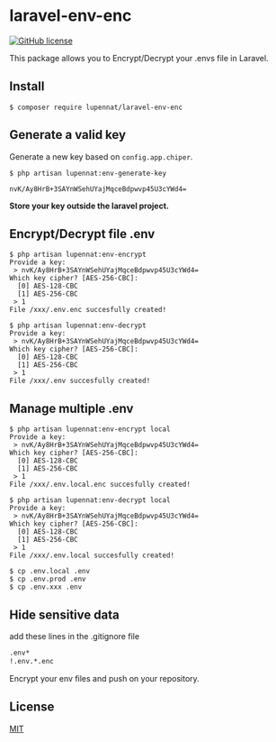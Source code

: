 # laravel-env-enc

[![GitHub license](https://img.shields.io/badge/License-MIT-green.svg)](https://github.com/mrgswift/laravel-encryptenv/blob/master/LICENSE)

This package allows you to Encrypt/Decrypt your .envs file in Laravel.

## Install

```console
$ composer require lupennat/laravel-env-enc
```

## Generate a valid key

Generate a new key based on `config.app.chiper`.

```console
$ php artisan lupennat:env-generate-key

nvK/Ay8HrB+3SAYnWSehUYajMqceBdpwvp45U3cYWd4=

```

**Store your key outside the laravel project.**

## Encrypt/Decrypt file .env

```console
$ php artisan lupennat:env-encrypt
Provide a key:
 > nvK/Ay8HrB+3SAYnWSehUYajMqceBdpwvp45U3cYWd4=
Which key cipher? [AES-256-CBC]:
  [0] AES-128-CBC
  [1] AES-256-CBC
 > 1
File /xxx/.env.enc succesfully created!
```

```console
$ php artisan lupennat:env-decrypt
Provide a key:
 > nvK/Ay8HrB+3SAYnWSehUYajMqceBdpwvp45U3cYWd4=
Which key cipher? [AES-256-CBC]:
  [0] AES-128-CBC
  [1] AES-256-CBC
 > 1
File /xxx/.env succesfully created!
```

## Manage multiple .env

```console
$ php artisan lupennat:env-encrypt local
Provide a key:
 > nvK/Ay8HrB+3SAYnWSehUYajMqceBdpwvp45U3cYWd4=
Which key cipher? [AES-256-CBC]:
  [0] AES-128-CBC
  [1] AES-256-CBC
 > 1
File /xxx/.env.local.enc succesfully created!
```

```console
$ php artisan lupennat:env-decrypt local
Provide a key:
 > nvK/Ay8HrB+3SAYnWSehUYajMqceBdpwvp45U3cYWd4=
Which key cipher? [AES-256-CBC]:
  [0] AES-128-CBC
  [1] AES-256-CBC
 > 1
File /xxx/.env.local succesfully created!
```

```console
$ cp .env.local .env
$ cp .env.prod .env
$ cp .env.xxx .env
```

## Hide sensitive data

add these lines in the .gitignore file

```txt
.env*
!.env.*.enc
```

Encrypt your env files and push on your repository.

## License

[MIT](https://github.com/Lupennat/laravel-env-enc/blob/main/LICENSE)
